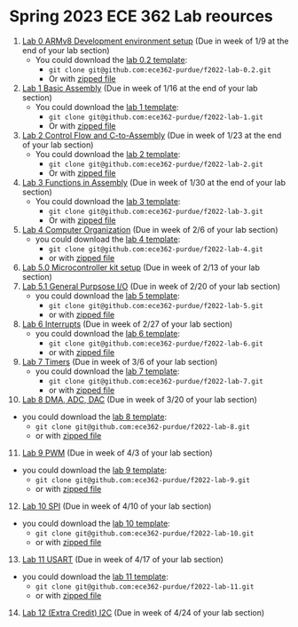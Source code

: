 # Spring 2023 ECE 362 Lab reources
1. [Lab 0 ARMv8 Development environment setup](./lab-0.2/lab_0.2.md) (Due in week of 1/9 at the end of your lab section)
   - You could download the [lab 0.2 template](https://github.com/ece362-purdue/f2022-lab-0.2):
     - `git clone git@github.com:ece362-purdue/f2022-lab-0.2.git`
     - Or with [zipped file](https://github.com/ece362-purdue/f2022-lab-0.2/archive/refs/heads/main.zip)
2. [Lab 1 Basic Assembly](./lab-1/lab_1.md) (Due in week of 1/16 at the end of your lab section)
   - You could download the [lab 1 template](https://github.com/ece362-purdue/f2022-lab-1):
     - `git clone git@github.com:ece362-purdue/f2022-lab-1.git`
     - Or with [zipped file](https://github.com/ece362-purdue/f2022-lab-1/archive/refs/heads/main.zip)
3. [Lab 2 Control Flow and C-to-Assembly](./lab-2/lab_2.md) (Due in week of 1/23 at the end of your lab section)
   - You could download the [lab 2 template](https://github.com/ece362-purdue/f2022-lab-2):
     - `git clone git@github.com:ece362-purdue/f2022-lab-2.git`
     - Or with [zipped file](https://github.com/ece362-purdue/f2022-lab-2/archive/refs/heads/main.zip)
4. [Lab 3 Functions in Assembly](./lab-3/lab_3.md) (Due in week of 1/30 at the end of your lab section)
   - You could download the [lab 3 template](https://github.com/ece362-purdue/f2022-lab-3):
     - `git clone git@github.com:ece362-purdue/f2022-lab-3.git`
     - Or with [zipped file](https://github.com/ece362-purdue/f2022-lab-3/archive/refs/heads/main.zip)
5. [Lab 4 Computer Organization](./lab-4/lab_4.md) (Due in week of 2/6 of your lab section)
   - you could download the [lab 4 template](https://github.com/ece362-purdue/f2022-lab-4):
     - `git clone git@github.com:ece362-purdue/f2022-lab-4.git`
     - or with [zipped file](https://github.com/ece362-purdue/f2022-lab-4/archive/refs/heads/main.zip)
6. [Lab 5.0 Microcontroller kit setup](./lab-5.0/lab_5.md) (Due in week of 2/13 of your lab section)
7. [Lab 5.1 General Purpsose I/O](./lab-5/lab_5.md) (Due in week of 2/20 of your lab section)
   - you could download the [lab 5 template](https://github.com/ece362-purdue/f2022-lab-5):
     - `git clone git@github.com:ece362-purdue/f2022-lab-5.git`
     - or with [zipped file](https://github.com/ece362-purdue/f2022-lab-5/archive/refs/heads/main.zip)
8. [Lab 6 Interrupts](./lab-6/lab_6.md) (Due in week of 2/27 of your lab section)
   - you could download the [lab 6 template](https://github.com/ece362-purdue/f2022-lab-6):
     - `git clone git@github.com:ece362-purdue/f2022-lab-6.git`
     - or with [zipped file](https://github.com/ece362-purdue/f2022-lab-6/archive/refs/heads/main.zip)
9. [Lab 7 Timers](./lab-7/lab_7.md) (Due in week of 3/6 of your lab section)
   - you could download the [lab 7 template](https://github.com/ece362-purdue/f2022-lab-7):
     - `git clone git@github.com:ece362-purdue/f2022-lab-7.git`
     - or with [zipped file](https://github.com/ece362-purdue/f2022-lab-7/archive/refs/heads/main.zip)
10. [Lab 8 DMA, ADC, DAC](./lab-8/lab_8.md) (Due in week of 3/20 of your lab section)
   - you could download the [lab 8 template](https://github.com/ece362-purdue/f2022-lab-8):
     - `git clone git@github.com:ece362-purdue/f2022-lab-8.git`
     - or with [zipped file](https://github.com/ece362-purdue/f2022-lab-8/archive/refs/heads/main.zip)
11. [Lab 9 PWM](./lab-9/lab_9.md) (Due in week of 4/3 of your lab section)
   - you could download the [lab 9 template](https://github.com/ece362-purdue/f2022-lab-9):
     - `git clone git@github.com:ece362-purdue/f2022-lab-9.git`
     - or with [zipped file](https://github.com/ece362-purdue/f2022-lab-9/archive/refs/heads/main.zip)
12. [Lab 10 SPI](./lab-10/lab_10.md) (Due in week of 4/10 of your lab section)
   - you could download the [lab 10 template](https://github.com/ece362-purdue/f2022-lab-10):
     - `git clone git@github.com:ece362-purdue/f2022-lab-10.git`
     - or with [zipped file](https://github.com/ece362-purdue/f2022-lab-10/archive/refs/heads/main.zip)

13. [Lab 11 USART](./lab-11/lab_11.md) (Due in week of 4/17 of your lab section)
   - you could download the [lab 11 template](https://github.com/ece362-purdue/f2022-lab-11):
     - `git clone git@github.com:ece362-purdue/f2022-lab-11.git`
     - or with [zipped file](https://github.com/ece362-purdue/f2022-lab-11/archive/refs/heads/main.zip)
14. [Lab 12 (Extra Credit) I2C](./lab-12/lab_12.md) (Due in week of 4/24 of your lab section)
